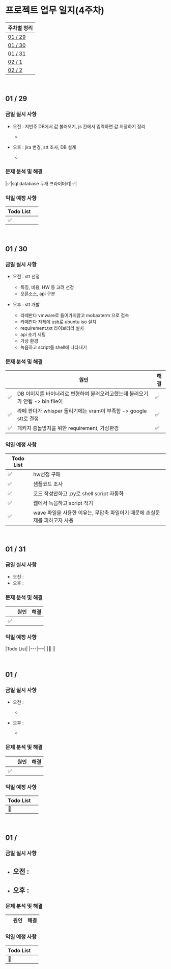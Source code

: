 # 프로젝트 업무 일지(4주차)

|주차별 정리|
|---|
|[01 / 29](#01--29)|
|[01 / 30](#01--30)|
|[01 / 31](#01--31)|
|[02 / 1](#02--1)|
|[02 / 2](#02--2)|

<br>

## 01 / 29

### 금일 실시 사항

- 오전 : 저번주 DB에서 값 불러오기, js 칸에서 입력하면 값 저장하기 정리

    - 

- 오후 : jira 변경, stt 조사, DB 설계

    - 

### 문제 분석 및 해결
|:white_check_mark:|sql database 두개 프라이머키|:white_check_mark:|

### 익일 예정 사항

|Todo List||
|---|---|
|:white_check_mark: ||

<br>

## 01 / 30

### 금일 실시 사항

- 오전 : stt 선정

    - 특징, 비용, HW 등 고려 선정
    - 오픈소스, api 구분

- 오후 : stt 개발

    - 라떼판다 vmware로 들어가지않고 mobaxterm 으로 접속
    - 라떼판다 자체에 usb로 ubuntu iso 설치
    - requirement.txt 라이브러리 설치
    - api 초기 세팅
    - 가상 환경
    - 녹음하고 script를 shell에 나타내기

### 문제 분석 및 해결
||원인|해결|
|---|---|---|
|:white_check_mark:|DB 이미지를 바이너리로 변형하여 불러오려고했는데 불러오기가 안됨 -> bin file이|:white_check_mark:|
|:white_check_mark:|라떼 판다가 whisper 돌리기에는 vram이 부족함 -> google stt로 결정|:white_check_mark:|
|:white_check_mark:|패키지 충돌방지를 위한 requirement, 가상환경|:white_check_mark:|

### 익일 예정 사항

|Todo List||
|---|---|
|:white_check_mark: |hw선정 구매|
|:white_check_mark: |샘플코드 조사|
|:white_check_mark: |코드 작성안하고 .py로 shell script 자동화|
|:white_check_mark: |웹에서 녹음하고 script 적기|
|:white_check_mark: |wave 파일을 사용한 이유는, 무압축 파일이기 때문에 손실문제를 피하고자 사용|

<br>

## 01 / 31

### 금일 실시 사항

- 오전 : 
- 오후 : 

### 문제 분석 및 해결

||원인|해결|
|---|---|---|
|:white_check_mark:||


### 익일 예정 사항

|Todo List|
|---|---|
|:black_square_button: ||

<br>

## 01 / 

### 금일 실시 사항

- 오전 : 
 
    - 

- 오후 : 

    - 

### 문제 분석 및 해결

||원인|해결|
|---|---|---|
|:white_check_mark:||


### 익일 예정 사항

|Todo List||
|---|---|
|:black_square_button: ||

<br>

## 01 / 

### 금일 실시 사항

- 오전 : 
    - 
 
- 오후 : 
    - 

### 문제 분석 및 해결

||원인|해결|
|---|---|---|


### 익일 예정 사항

|Todo List||
|---|---|
|:black_square_button: | |
